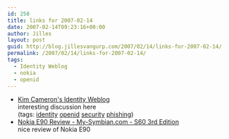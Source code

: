 ```yaml
---
id: 250
title: links for 2007-02-14
date: 2007-02-14T09:23:16+00:00
author: Jilles
layout: post
guid: http://blog.jillesvangurp.com/2007/02/14/links-for-2007-02-14/
permalink: /2007/02/14/links-for-2007-02-14/
tags:
  - Identity Weblog
  - nokia
  - openid
---
```

<ul class="delicious">
	<li>
		<div class="delicious-link"><a href="http://www.identityblog.com/">Kim Cameron's Identity Weblog</a></div>
		<div class="delicious-extended">interesting discussion here</div>
		<div class="delicious-tags">(tags: <a href="http://del.icio.us/jillesvangurp/identity">identity</a> <a href="http://del.icio.us/jillesvangurp/openid">openid</a> <a href="http://del.icio.us/jillesvangurp/security">security</a> <a href="http://del.icio.us/jillesvangurp/phishing">phishing</a>)</div>
	</li>
	<li>
		<div class="delicious-link"><a href="http://my-symbian.com/s60v3/review_e90.php">Nokia E90 Review - My-Symbian.com - S60 3rd Edition</a></div>
		<div class="delicious-extended">nice review of Nokia E90</div>
	</li>
</ul>
